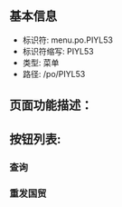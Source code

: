 
## 基本信息

- 标识符: menu.po.PIYL53
- 标识符缩写: PIYL53
- 类型: 菜单
- 路径: /po/PIYL53

## 页面功能描述：





## 按钮列表:


### 查询



### 重发国贸


